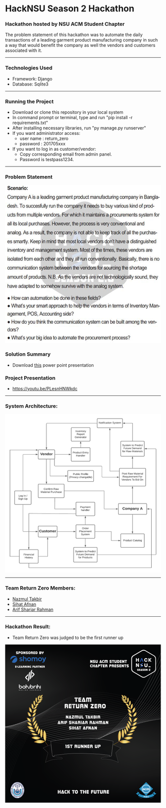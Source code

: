 # HackNSU Season 2 Hackathon

### Hackathon hosted by NSU ACM Student Chapter

The problem statement of this hackathon was to automate the daily transactions of a leading garment product manufacturing company in such a way that would benefit the company as well the vendors and customers associated with it. 

--- 

### Technologies Used
* Framework: Django
* Database: Sqlite3

---

### Running the Project
* Download or clone this repository in your local system
* In command prompt or terminal, type and run "pip install -r requirements.txt" 
* After installing necessary libraries, run "py manage.py runserver"
* If you want administrator access:
    * user name : return_zero
    * password : 201705xxx
* If you want to log in as customer/vendor: 
    * Copy corresponding email from admin panel. 
    * Password is testpass1234.

---
 
### Problem Statement 
<img src="static/img/Problem Statement.JPG" alt="drawing" height="512" width="540"/>

### Solution Summary

* Download [this](https://github.com/NazmulTakbir/HackNsu2_TEAM_RETURN_ZERO/blob/master/Solution%20Idea%20Summary.pptx) power point presentation

### Project Presentation 
* https://youtu.be/PLesnHNWkdc
---

### System Architecture: 
<img src="static/img/HackNsu.png" alt="drawing" height="512" width="540"/>

---

### Team Return Zero Members: 
* [Nazmul Takbir](https://github.com/NazmulTakbir)
* [Sihat Afnan](https://github.com/AfnanCSE98)
* [Arif Shariar Rahman](https://github.com/1705095)

---

### Hackathon Result:
* Team Return Zero was judged to be the first runner up
<img src="static/img/results.png" alt="drawing" height="512" width="512"/>
